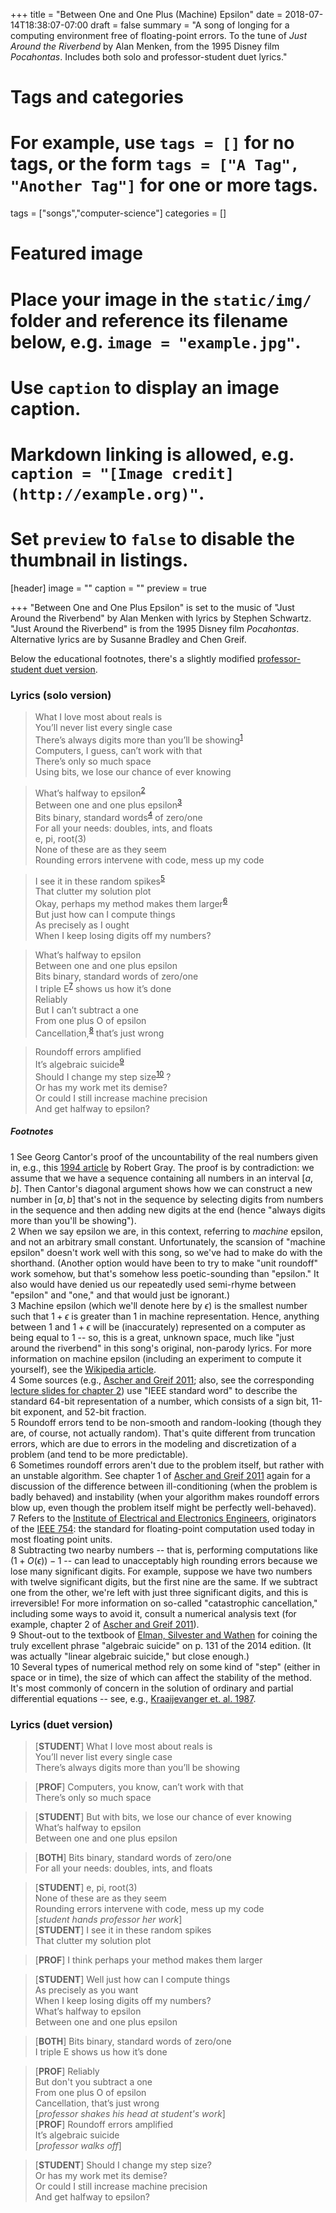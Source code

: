 +++
title = "Between One and One Plus (Machine) Epsilon"
date = 2018-07-14T18:38:07-07:00
draft = false
summary = "A song of longing for a computing environment free of floating-point errors. To the tune of *Just Around the Riverbend* by Alan Menken, from the 1995 Disney film *Pocahontas*. Includes both solo and professor-student duet lyrics."

# Tags and categories
# For example, use `tags = []` for no tags, or the form `tags = ["A Tag", "Another Tag"]` for one or more tags.
tags = ["songs","computer-science"]
categories = []

# Featured image
# Place your image in the `static/img/` folder and reference its filename below, e.g. `image = "example.jpg"`.
# Use `caption` to display an image caption.
#   Markdown linking is allowed, e.g. `caption = "[Image credit](http://example.org)"`.
# Set `preview` to `false` to disable the thumbnail in listings.
[header]
image = ""
caption = ""
preview = true

+++
"Between One and One Plus Epsilon" is set to the music of "Just Around the Riverbend" by Alan Menken with lyrics by Stephen Schwartz. "Just Around the Riverbend" is from the 1995 Disney film *Pocahontas*. Alternative lyrics are by Susanne Bradley and Chen Greif.

Below the educational footnotes, there's a slightly modified [professor-student duet version](#duet).

### Lyrics (solo version)

> What I love most about reals is  
> You’ll never list every single case  
> There’s always digits more than you’ll be showing<sup>[1](#reals)</sup>  
> Computers, I guess, can’t work with that  
> There’s only so much space  
> Using bits, we lose our chance of ever knowing

> What’s halfway to epsilon<sup>[2](#machEps)</sup>  
> Between one and one plus epsilon<sup>[3](#machEps2)</sup>    
> Bits binary, standard words<sup>[4](#word)</sup> of zero/one  
> For all your needs: doubles, ints, and floats  
> e, pi, root(3)  
> None of these are as they seem  
> Rounding errors intervene with code, mess up my code

> I see it in these random spikes<sup>[5](#roundoff)</sup>  
> That clutter my solution plot  
> Okay, perhaps my method makes them larger<sup>[6](#stable)</sup>   
> But just how can I compute things  
> As precisely as I ought  
> When I keep losing digits off my numbers?

> What’s halfway to epsilon  
> Between one and one plus epsilon  
> Bits binary, standard words of zero/one  
> I triple E<sup>[7](#ieee)</sup> shows us how it’s done  
> Reliably  
> But I can’t subtract a one  
> From one plus O of epsilon  
> Cancellation,<sup>[8](#ieee)</sup> that’s just wrong

> Roundoff errors amplified  
> It’s algebraic suicide<sup>[9](#suicide)</sup>  
> Should I change my step size<sup>[10](#step)</sup>  ?  
> Or has my work met its demise?  
> Or could I still increase machine precision  
> And get halfway to epsilon?



##### Footnotes
<a name="reals">1</a> See Georg Cantor's proof of the uncountability of the real numbers given in,
e.g., this [1994 article](https://www.maa.org/sites/default/files/pdf/upload_library/22/Ford/Gray819-832.pdf) by Robert Gray. The proof is by contradiction: we assume that we have a sequence
containing all numbers in an interval $[a,b]$. Then Cantor's diagonal argument shows how we can construct a new number in $[a,b]$ that's not
in the sequence by selecting digits from numbers in the sequence and then adding new digits at the end (hence 
"always digits more than you'll be showing").  
<a name="machEps">2</a> When we say epsilon we are, in this context, referring to *machine* epsilon,
and not an arbitrary small constant. Unfortunately, the scansion of "machine epsilon" doesn't work well with this song, so we've had to make do with the shorthand. (Another option would have been to try to make "unit roundoff" work somehow, but that's somehow less poetic-sounding than "epsilon." It also would have denied us our repeatedly used semi-rhyme between "epsilon" and "one," and that would just be ignorant.)  
<a name="machEps2">3</a> Machine epsilon (which we'll denote here by $\epsilon$) is the smallest number such
that $1 + \epsilon$ is greater than $1$ in machine representation. Hence, anything between $1$ and $1 + \epsilon$ will be (inaccurately)
represented on a computer as being equal to $1$ -- so, this is a great, unknown space, much like "just around the 
riverbend" in this song's original, non-parody lyrics. For more information on machine epsilon (including an
experiment to compute it yourself), see the 
[Wikipedia article](https://en.wikipedia.org/wiki/Machine_epsilon).  
<a name="word">4</a> Some sources (e.g., [Ascher and Greif 2011](http://bookstore.siam.org/cs07/); 
also, see the corresponding
[lecture slides for chapter 2](https://pdfs.semanticscholar.org/presentation/0470/6dc02ee0f09b04a87ed9d1a0ff5ece44d2bb.pdf)) use "IEEE standard word" to describe the standard 64-bit representation of a
number, which consists of a sign bit, 11-bit exponent, and 52-bit fraction.  
<a name="roundoff">5</a> Roundoff errors tend to be non-smooth and random-looking (though they are, of course, not actually random). That's quite different from truncation errors, which are due to errors in the modeling and discretization of a problem (and tend to be more predictable).  
<a name="stable">6</a> Sometimes roundoff errors aren't due to the problem itself, but rather
with an unstable algorithm. See chapter 1 of [Ascher and Greif 2011](http://bookstore.siam.org/cs07/)
again for a discussion of the difference between ill-conditioning (when the problem is badly behaved) and instability
(when your algorithm makes roundoff errors blow up, even though the problem itself might be perfectly well-behaved).  
<a name="ieee">7</a> Refers to the [Institute of Electrical and Electronics Engineers](https://www.ieee.org/), originators of the [IEEE 754](https://ieeexplore.ieee.org/document/4610935/): the standard for floating-point computation used today in most floating point units.  
<a name="cancel">8</a> Subtracting two nearby numbers -- that is, performing computations like $(1 + O(\epsilon)) - 1$ -- can lead to unacceptably high rounding errors because we lose many significant digits. For example, suppose we have two numbers with twelve significant digits, but the first nine are the same. If we subtract one from the other, we're left with just three significant digits, and this is irreversible! For more information on so-called "catastrophic cancellation," including some ways to avoid it, consult a numerical analysis text (for example, chapter 2 of [Ascher and Greif 2011](http://bookstore.siam.org/cs07/)).  
<a name="suicide">9</a> Shout-out to the textbook of [Elman, Silvester and Wathen](https://global.oup.com/academic/product/finite-elements-and-fast-iterative-solvers-9780199678808?cc=ca&lang=en&) for coining the truly excellent phrase "algebraic suicide" on p. 131 of the 2014 edition. (It was actually "linear algebraic suicide," but close enough.)   
<a name="step">10</a> Several types of numerical method rely on some kind of "step" (either in space or in time), the size of which can affect the stability of the method. It's most commonly of concern in the solution of ordinary and partial differential equations -- see, e.g., [Kraaijevanger et. al. 1987](https://core.ac.uk/download/pdf/82036576.pdf).

### <a name="duet">Lyrics (duet version)</a>
> [**STUDENT**] What I love most about reals is  
> You’ll never list every single case  
> There’s always digits more than you’ll be showing
   
> [**PROF**] Computers, you know, can’t work with that  
> There’s only so much space  

> [**STUDENT**] But with bits, we lose our chance of ever knowing  
> What’s halfway to epsilon  
> Between one and one plus epsilon 

> [**BOTH**] Bits binary, standard words of zero/one  
> For all your needs: doubles, ints, and floats  

> [**STUDENT**] e, pi, root(3)  
> None of these are as they seem  
> Rounding errors intervene with code, mess up my code  
> [*student hands professor her work*]  
> [**STUDENT**] I see it in these random spikes  
> That clutter my solution plot  

> [**PROF**] I think perhaps your method makes them larger  

> [**STUDENT**] Well just how can I compute things  
> As precisely as you want  
> When I keep losing digits off my numbers?  
> What’s halfway to epsilon  
> Between one and one plus epsilon  

> [**BOTH**] Bits binary, standard words of zero/one  
> I triple E shows us how it’s done  

> [**PROF**] Reliably  
> But don't you subtract a one  
> From one plus O of epsilon  
> Cancellation, that’s just wrong  
> [*professor shakes his head at student's work*]  
> [**PROF**] Roundoff errors amplified  
> It’s algebraic suicide  
> [*professor walks off*]

> [**STUDENT**] Should I change my step size?  
> Or has my work met its demise?  
> Or could I still increase machine precision  
> And get halfway to epsilon?